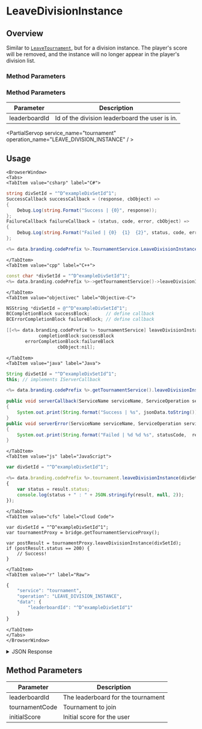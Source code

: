 # LeaveDivisionInstance
## Overview
Similar to <code>[LeaveTournament](/api/capi/tournament/leavetournament)</code>, but for a division instance. The player's score will be removed, and the instance will no longer appear in the player's division list.


### Method Parameters
### Method Parameters
Parameter | Description
--------- | -----------
leaderboardId | Id of the division leaderboard the user is in.

<PartialServop service_name="tournament" operation_name="LEAVE_DIVISION_INSTANCE" / >

## Usage

```mdx-code-block
<BrowserWindow>
<Tabs>
<TabItem value="csharp" label="C#">
```

```csharp
string divSetId = "^D^exampleDivSetId^1";
SuccessCallback successCallback = (response, cbObject) =>
{
    Debug.Log(string.Format("Success | {0}", response));
};
FailureCallback failureCallback = (status, code, error, cbObject) =>
{
    Debug.Log(string.Format("Failed | {0}  {1}  {2}", status, code, error));
};

<%= data.branding.codePrefix %>.TournamentService.LeaveDivisionInstance(divSetId, successCallback, failureCallback);
```

```mdx-code-block
</TabItem>
<TabItem value="cpp" label="C++">
```

```cpp
const char *divSetId = "^D^exampleDivSetId^1";
<%= data.branding.codePrefix %>->getTournamentService()->leaveDivisionInstance(divSetId, this);
```

```mdx-code-block
</TabItem>
<TabItem value="objectivec" label="Objective-C">
```

```objectivec
NSString *divSetId = @"^D^exampleDivSetId^1";
BCCompletionBlock successBlock;      // define callback
BCErrorCompletionBlock failureBlock; // define callback

[[<%= data.branding.codePrefix %> tournamentService] leaveDivisionInstance:divSetId
            completionBlock:successBlock
       errorCompletionBlock:failureBlock
                   cbObject:nil];
```

```mdx-code-block
</TabItem>
<TabItem value="java" label="Java">
```

```java
String divSetId = "^D^exampleDivSetId^1";
this; // implements IServerCallback

<%= data.branding.codePrefix %>.getTournamentService().leaveDivisionInstance(divSetId, this);

public void serverCallback(ServiceName serviceName, ServiceOperation serviceOperation, JSONObject jsonData)
{
    System.out.print(String.format("Success | %s", jsonData.toString()));
}
public void serverError(ServiceName serviceName, ServiceOperation serviceOperation, int statusCode, int reasonCode, String jsonError)
{
    System.out.print(String.format("Failed | %d %d %s", statusCode,  reasonCode, jsonError.toString()));
}
```

```mdx-code-block
</TabItem>
<TabItem value="js" label="JavaScript">
```

```javascript
var divSetId = "^D^exampleDivSetId^1";

<%= data.branding.codePrefix %>.tournament.leaveDivisionInstance(divSetId, result =>
{
	var status = result.status;
	console.log(status + " : " + JSON.stringify(result, null, 2));
});
```

```mdx-code-block
</TabItem>
<TabItem value="cfs" label="Cloud Code">
```

```cfscript
var divSetId = "^D^exampleDivSetId^1";
var tournamentProxy = bridge.getTournamentServiceProxy();

var postResult = tournamentProxy.leaveDivisionInstance(divSetId);
if (postResult.status == 200) {
    // Success!
}
```

```mdx-code-block
</TabItem>
<TabItem value="r" label="Raw">
```

```r
{
	"service": "tournament",
	"operation": "LEAVE_DIVISION_INSTANCE",
	"data": {
		"leaderboardId": "^D^exampleDivSetId^1"
	}
}
```

```mdx-code-block
</TabItem>
</Tabs>
</BrowserWindow>
```

<details>
<summary>JSON Response</summary>

```json
{
    "numScoresRemoved": 1
}
```
</details>

## Method Parameters
Parameter | Description
--------- | -----------
leaderboardId | The leaderboard for the tournament
tournamentCode | Tournament to join
initialScore | Initial score for the user


